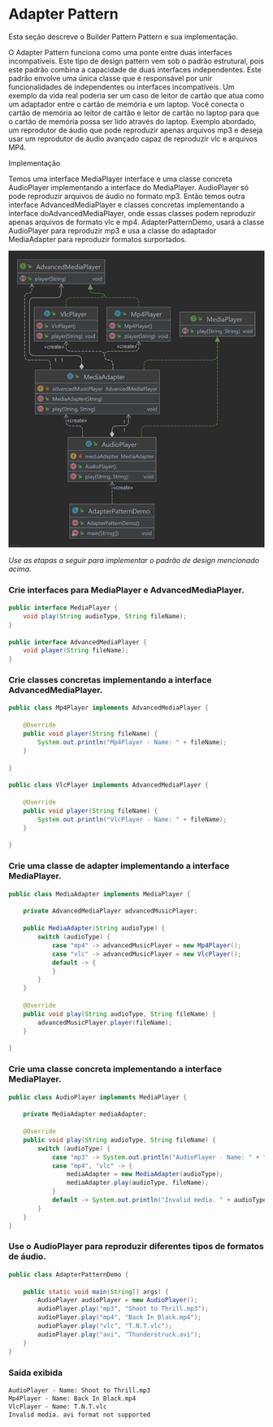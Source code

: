 # Adapter Pattern

Esta seção descreve o Builder Pattern Pattern e sua implementação.

O Adapter Pattern funciona como uma ponte entre duas interfaces incompatíveis. Este tipo de design pattern vem sob o
padrão estrutural, pois este padrão combina a capacidade de duas interfaces independentes. Este padrão envolve uma única
classe que é responsável por unir funcionalidades de independentes ou interfaces incompatíveis. Um exemplo da vida real
poderia ser um caso de leitor de cartão que atua como um adaptador entre o cartão de memória e um laptop. Você conecta o
cartão de memória ao leitor de cartão e leitor de cartão no laptop para que o cartão de memória possa ser lido através
do laptop. Exemplo abordado, um reprodutor de áudio que pode reproduzir apenas arquivos mp3 e deseja usar um reprodutor
de áudio avançado capaz de reproduzir vlc e arquivos MP4.

Implementação

Temos uma interface MediaPlayer interface e uma classe concreta AudioPlayer implementando a interface do MediaPlayer.
AudioPlayer só pode reproduzir arquivos de áudio no formato mp3. Então temos outra interface AdvancedMediaPlayer e
classes concretas implementando a interface doAdvancedMediaPlayer, onde essas classes podem reproduzir apenas arquivos
de formato vlc e mp4. AdapterPatternDemo, usará a classe AudioPlayer para reproduzir mp3 e usa a classe do adaptador
MediaAdapter para reproduzir formatos surportados.

![Design Pattern](assets/ClassDiagram.png)

_Use as etapas a seguir para implementar o padrão de design mencionado acima._

### Crie interfaces para MediaPlayer e AdvancedMediaPlayer.

~~~java
public interface MediaPlayer {
    void play(String audioType, String fileName);
}

public interface AdvancedMediaPlayer {
    void player(String fileName);
}
~~~

### Crie classes concretas implementando a interface AdvancedMediaPlayer.

~~~java
public class Mp4Player implements AdvancedMediaPlayer {

    @Override
    public void player(String fileName) {
        System.out.println("Mp4Player - Name: " + fileName);
    }

}

public class VlcPlayer implements AdvancedMediaPlayer {

    @Override
    public void player(String fileName) {
        System.out.println("VlcPlayer - Name: " + fileName);
    }

}
~~~

### Crie uma classe de adapter implementando a interface MediaPlayer.

~~~java
public class MediaAdapter implements MediaPlayer {

    private AdvancedMediaPlayer advancedMusicPlayer;

    public MediaAdapter(String audioType) {
        switch (audioType) {
            case "mp4" -> advancedMusicPlayer = new Mp4Player();
            case "vlc" -> advancedMusicPlayer = new VlcPlayer();
            default -> {
            }
        }
    }

    @Override
    public void play(String audioType, String fileName) {
        advancedMusicPlayer.player(fileName);
    }

}
~~~

### Crie uma classe concreta implementando a interface MediaPlayer.

~~~java
public class AudioPlayer implements MediaPlayer {

    private MediaAdapter mediaAdapter;

    @Override
    public void play(String audioType, String fileName) {
        switch (audioType) {
            case "mp3" -> System.out.println("AudioPlayer - Name: " + fileName);
            case "mp4", "vlc" -> {
                mediaAdapter = new MediaAdapter(audioType);
                mediaAdapter.play(audioType, fileName);
            }
            default -> System.out.println("Invalid media. " + audioType + " format not supported");
        }
    }
}
~~~

### Use o AudioPlayer para reproduzir diferentes tipos de formatos de áudio.

~~~java
public class AdapterPatternDemo {

    public static void main(String[] args) {
        AudioPlayer audioPlayer = new AudioPlayer();
        audioPlayer.play("mp3", "Shoot to Thrill.mp3");
        audioPlayer.play("mp4", "Back In Black.mp4");
        audioPlayer.play("vlc", "T.N.T.vlc");
        audioPlayer.play("avi", "Thunderstruck.avi");
    }
}
~~~

### Saída exibida

    AudioPlayer - Name: Shoot to Thrill.mp3
    Mp4Player - Name: Back In Black.mp4
    VlcPlayer - Name: T.N.T.vlc
    Invalid media. avi format not supported